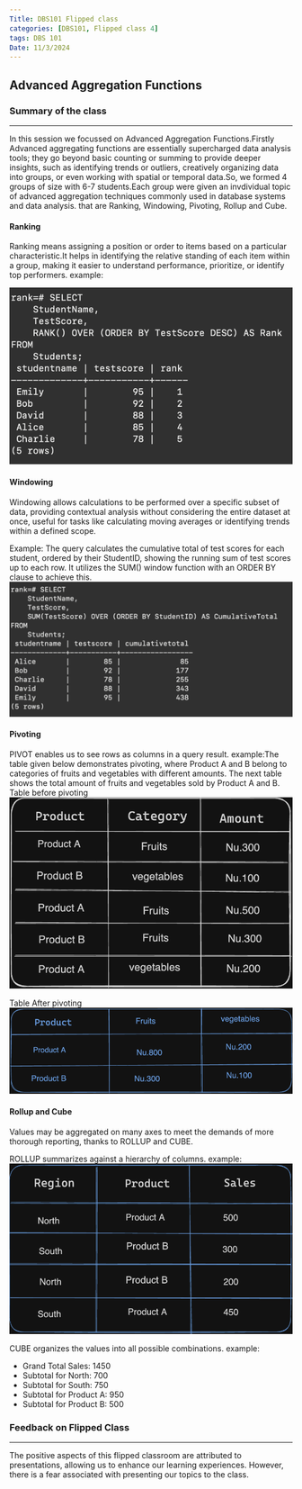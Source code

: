 ```yaml
---
Title: DBS101 Flipped class 
categories: [DBS101, Flipped class 4]
tags: DBS 101
Date: 11/3/2024
---
```

##  Advanced Aggregation Functions
### Summary of the class 
---
In this session we focussed on Advanced Aggregation Functions.Firstly Advanced aggregating functions are essentially supercharged data analysis tools; they go beyond basic counting or summing to provide deeper insights, such as identifying trends or outliers, creatively organizing data into groups, or even working with spatial or temporal data.So, we formed 4 groups of size with 6-7 students.Each group were given an invdividual topic of advanced aggregation techniques commonly used in database systems and data analysis. that are Ranking, Windowing, Pivoting, Rollup and Cube.

#### Ranking 
Ranking means assigning a position or order to items based on a particular characteristic.It helps in identifying the relative standing of each item within a group, making it easier to understand performance, prioritize, or identify top performers.
example:

![alt text](../Image/ranking.png)

#### Windowing
Windowing allows calculations to be performed over a specific subset of data, providing contextual analysis without considering the entire dataset at once, useful for tasks like calculating moving averages or identifying trends within a defined scope.

Example:
The query calculates the cumulative total of test scores for each student, ordered by their StudentID, showing the running sum of test scores up to each row. It utilizes the SUM() window function with an ORDER BY clause to achieve this.
![alt text](../Image/windowing.png)

#### Pivoting
PIVOT enables us to see rows as columns in a query result.
example:The table given below demonstrates pivoting, where Product A and B belong to categories of fruits and vegetables with different amounts. The next table shows the total amount of fruits and vegetables sold by Product A and B.
Table before pivoting
![alt text](../Image/before.png)

Table After pivoting
![alt text](../Image/after.png)

#### Rollup and Cube
Values may be aggregated on many axes to meet the demands of more thorough reporting, thanks to ROLLUP and CUBE. 

ROLLUP summarizes against a hierarchy of columns. example:
![alt text](../Image/rollup.png)

CUBE organizes the values into all possible combinations.
example:

* Grand Total Sales: 1450
* Subtotal for North: 700
* Subtotal for South: 750
* Subtotal for Product A: 950
* Subtotal for Product B: 500

### Feedback on Flipped Class 
---
The positive aspects of this flipped classroom are attributed to presentations, allowing us to enhance our learning experiences. However, there is a fear associated with presenting our topics to the class.